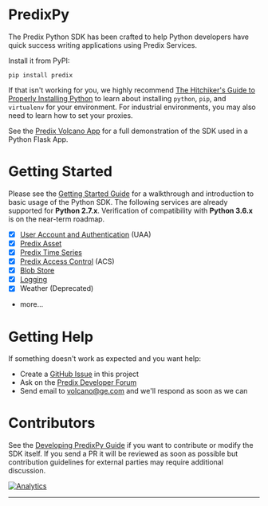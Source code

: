 
# PredixPy

The Predix Python SDK has been crafted to help Python developers have quick
success writing applications using Predix Services.

Install it from PyPI:

```
pip install predix
```

If that isn't working for you, we highly recommend [The Hitchiker's Guide to
Properly Installing Python][hitchiker] to learn about installing `python`,
`pip`, and `virtualenv` for your environment.  For industrial environments, you
may also need to learn how to set your proxies.

See the [Predix Volcano App][volcanoapp] for a full demonstration of the SDK
used in a Python Flask App.

# Getting Started

Please see the [Getting Started Guide][gettingstarted] for a walkthrough and
introduction to basic usage of the Python SDK.  The following services are
already supported for **Python 2.7.x**.  Verification of compatibility with
**Python 3.6.x** is on the near-term roadmap.

- [x] [User Account and Authentication][uaa] (UAA)
- [x] [Predix Asset][asset]
- [x] [Predix Time Series][timeseries]
- [x] [Predix Access Control][acs] (ACS)
- [x] [Blob Store][blobstore]
- [x] [Logging][logging]
- [x] Weather (Deprecated)
- more...

# Getting Help

If something doesn't work as expected and you want help:

- Create a [GitHub Issue][github] in this project
- Ask on the [Predix Developer Forum][forum]
- Send email to volcano@ge.com and we'll respond as soon as we can

# Contributors

See the [Developing PredixPy Guide][devguide] if you want to contribute or
modify the SDK itself.  If you send a PR it will be reviewed as soon as
possible but contribution guidelines for external parties may require
additional discussion.

[![Analytics](https://ga-beacon.appspot.com/UA-82773213-1/predix-sdks/readme?pixel)](https://github.com/PredixDev)

---
[catalog]: https://www.predix.io/catalog/services
[hitchiker]: http://docs.python-guide.org/en/latest/starting/installation/
[forum]: https://forum.predix.io/index.html
[github]: https://github.com/PredixDev/predixpy/issues
[uaa]: https://www.predix.io/services/service.html?id=1172
[timeseries]: https://www.predix.io/services/service.html?id=1177
[asset]: https://www.predix.io/services/service.html?id=1171
[acs]: https://www.predix.io/services/service.html?id=1180
[blobstore]: https://www.predix.io/services/service.html?id=1179
[logging]: https://www.predix.io/services/service.html?id=1184
[gettingstarted]: https://predixpy.run.aws-usw02-pr.ice.predix.io/getting-started/index.html
[devguide]: https://predixpy.run.aws-usw02-pr.ice.predix.io/devguide/index.html
[volcanoapp]: https://github.com/PredixDev/predix-volcano-app
